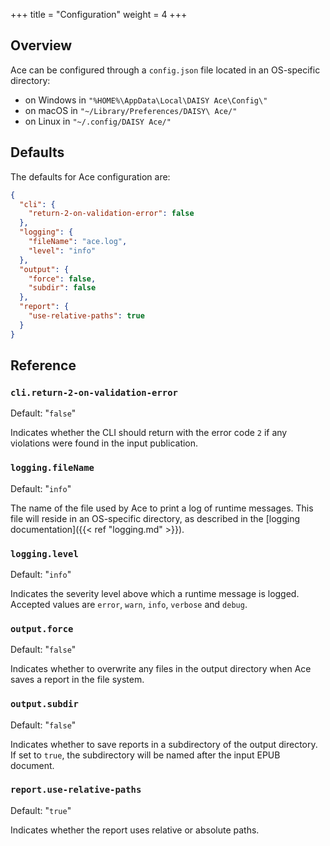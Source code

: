 +++
title = "Configuration"
weight = 4
+++

## Overview

Ace can be configured through a `config.json` file located in an OS-specific directory:

- on Windows in `"%HOME%\AppData\Local\DAISY Ace\Config\"`
- on macOS in `"~/Library/Preferences/DAISY\ Ace/"`
- on Linux in `"~/.config/DAISY Ace/"`

## Defaults

The defaults for Ace configuration are:

```json
{
  "cli": {
    "return-2-on-validation-error": false
  },
  "logging": {
    "fileName": "ace.log",
    "level": "info"
  },
  "output": {
    "force": false,
    "subdir": false
  },
  "report": {
    "use-relative-paths": true
  }
}
```
## Reference

### `cli.return-2-on-validation-error`

Default: "`false`"

Indicates whether the CLI should return with the error code `2` if any violations were found in the input publication.

### `logging.fileName`

Default: "`info`"

The name of the file used by Ace to print a log of runtime messages. This file will reside in an OS-specific directory, as described in the [logging documentation]({{< ref "logging.md" >}}).

### `logging.level`

Default: "`info`"

Indicates the severity level above which a runtime message is logged. Accepted values are `error`, `warn`, `info`, `verbose` and `debug`.

### `output.force`

Default: "`false`"

Indicates whether to overwrite any files in the output directory when Ace saves a report in the file system.

### `output.subdir`

Default: "`false`"

Indicates whether to save reports in a subdirectory of the output directory. If set to `true`, the subdirectory will be named after the input EPUB document.

### `report.use-relative-paths`

Default: "`true`"

Indicates whether the report uses relative or absolute paths.
